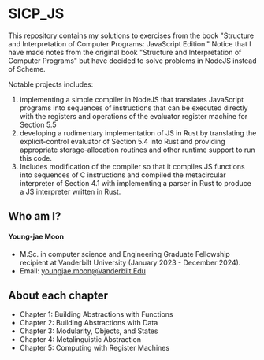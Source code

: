 # SICP_JS 

This repository contains my solutions to exercises from the book "Structure and Interpretation of Computer Programs: JavaScript Edition." Notice that I have made notes from the original book "Structure and Interpretation of Computer Programs" but have decided to solve problems in NodeJS instead of Scheme.

Notable projects includes:
1. implementing a simple compiler in NodeJS that translates JavaScript programs into sequences of instructions that can be executed directly with the registers and operations of the evaluator register machine for Section 5.5
2. developing a rudimentary implementation of JS in Rust by translating the explicit-control evaluator of Section 5.4 into Rust and providing appropriate storage-allocation routines and other runtime support to run this code.
3. Includes modification of the compiler so that it compiles JS functions into sequences of C instructions and compiled the metacircular interpreter of Section 4.1 with implementing a parser in Rust to produce a JS interpreter written in Rust.

## Who am I?
#### Young-jae Moon
* M.Sc. in computer science and Engineering Graduate Fellowship recipient at Vanderbilt University (January 2023 - December 2024).
* Email: youngjae.moon@Vanderbilt.Edu

## About each chapter

* Chapter 1: Building Abstractions with Functions
* Chapter 2: Building Abstractions with Data
* Chapter 3: Modularity, Objects, and States
* Chapter 4: Metalinguistic Abstraction
* Chapter 5: Computing with Register Machines
